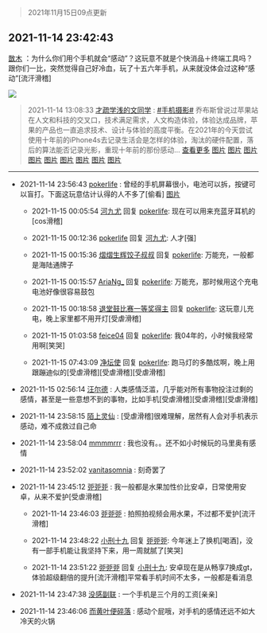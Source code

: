 > 2021年11月15日09点更新
<link rel="stylesheet" href="https://cdn.jsdelivr.net/gh/taotie6/sampleJSON@main/css/photo_show.css">
<meta name="referrer" content="no-referrer" />


 ## 2021-11-14 23:42:43 

 [㪚木](https://www.coolapk.com/feed/31477170?shareKey=ZGE4MWFkZWRkZGNhNjE5MTMyYzc~) ：为什么你们用个手机就会“感动”？这玩意不就是个快消品＋终端工具吗？
跟你们一比，突然觉得自己好冷血，玩了十五六年手机，从来就没体会过这种“感动”[流汗滑稽] 

<div class="album">
<img class="img-item" src="http://image.coolapk.com/feed/2019/0413/22/1081091_1555164922_1197@320x240.gif" />
</div>

> 2021-11-14 13:08:33 
> [才疏学浅的文同学](https://www.coolapk.com/feed/31463762?shareKey=MDFmYzNhN2RkNzg4NjE5MTMyYzc~) : <a class="feed-link-tag" href="/t/手机摄影?type=0">#手机摄影#</a> 乔布斯曾说过苹果站在人文和科技的交叉口，技术满足需求，人文构造体验，体验达成品牌，苹果的产品也一直追求技术、设计与体验的高度平衡。在2021年的今天尝试使用十年前的iPhone4s去记录生活会是怎样的体验，淘汰的硬件配置，落后的算法能否记录光影，重现十年前的那份感动... <a href="">查看更多</a> 
[图片](http://image.coolapk.com/feed/2021/1114/13/3155573_cb0bce6e_6506_8761@1440x1080.jpeg)
[图片](http://image.coolapk.com/feed/2021/1114/13/3155573_256b4b7e_6506_8763@1440x1080.jpeg)
[图片](http://image.coolapk.com/feed/2021/1114/13/3155573_21d6e4a5_6506_8765@1440x1080.jpeg)
[图片](http://image.coolapk.com/feed/2021/1114/13/3155573_fa261ba2_6506_8767@1440x1080.jpeg)
[图片](http://image.coolapk.com/feed/2021/1114/13/3155573_07433373_6506_8769@1440x1080.jpeg)
[图片](http://image.coolapk.com/feed/2021/1114/13/3155573_b9dea9e5_6506_8772@1440x1080.jpeg)
[图片](http://image.coolapk.com/feed/2021/1114/13/3155573_09f7c5a0_6506_8774@1440x1080.jpeg)
[图片](http://image.coolapk.com/feed/2021/1114/13/3155573_b5c5a523_6506_8776@1080x810.jpeg)
[图片](http://image.coolapk.com/feed/2021/1114/13/3155573_7bccf891_6506_8777@1440x1080.jpeg)

 ------- 

- 2021-11-14 23:56:43 [pokerlife](uid=575409) : 曾经的手机屏幕很小，电池可以拆，按键可以盲打。下面这玩意估计认得的人不多了[偷看] [图片](http://image.coolapk.com/feed/2021/1114/23/575409_49866db6_5403_3031@760x760.jpeg)

    - 2021-11-15 00:05:54 [河九尤](uid=1789461) 回复 [pokerlife](uid=575409): 现在可以用来充蓝牙耳机的[cos滑稽] 

    - 2021-11-15 00:12:36 [pokerlife](uid=575409) 回复 [河九尤](uid=1789461): 人才[强] 

    - 2021-11-15 00:15:36 [熠熠生辉饺子叔叔](uid=2476035) 回复 [pokerlife](uid=575409): 万能充，一般都是海陆通牌子 

    - 2021-11-15 00:15:57 [AriaNg_](uid=3504887) 回复 [pokerlife](uid=575409): 万能充，那时候用这个充电电池好像很容易鼓包 

    - 2021-11-15 00:18:58 [退堂鼓比赛一等奖得主](uid=2689677) 回复 [pokerlife](uid=575409): 这玩意儿充电，晚上家里都不用开灯[受虐滑稽] 

    - 2021-11-15 01:03:58 [feice04](uid=2196306) 回复 [pokerlife](uid=575409): 我04年的，小时候我经常用啊[笑哭] 

    - 2021-11-15 07:43:09 [净坛使](uid=1518317) 回复 [pokerlife](uid=575409): 跑马灯的多酷炫啊，晚上用跟蹦迪似的[受虐滑稽][受虐滑稽][受虐滑稽] 

- 2021-11-15 02:56:14 [汪尔德](uid=1595236) : 人类感情泛滥，几乎能对所有事物投注过剩的感情，甚至是一些意想不到的事物，比如手机[受虐滑稽][受虐滑稽][受虐滑稽] 

- 2021-11-14 23:58:15 [陌上灵仙](uid=3187911) : [受虐滑稽]很难理解，居然有人会对手机表示感动，难不成救过自己命 

- 2021-11-14 23:58:04 [mmmmrrr](uid=3384805) : 我也没有。。还不如小时候玩的马里奥有感情 

- 2021-11-14 23:52:02 [vanitasomnia](uid=3973174) : 刻奇罢了 

- 2021-11-14 23:45:12 [戼戼戼](uid=4044548) : 我一般都是水果加性价比安卓，日常使用安卓，从来不爱护[受虐滑稽] 

    - 2021-11-14 23:46:03 [戼戼戼](uid=4044548) : 拍照拍视频会用水果，不过都不爱护[流汗滑稽] 

    - 2021-11-14 23:48:22 [小刑十九](uid=3029225) 回复 [戼戼戼](uid=4044548): 今年迷上了换机[喝酒]，没有一部手机能让我坚持下来，用一周就腻了[笑哭] 

    - 2021-11-14 23:51:22 [戼戼戼](uid=4044548) 回复 [小刑十九](uid=3029225): 安卓现在是从畅享7换成gt，体验超级翻倍的提升[流汗滑稽]平常看手机时间不太多，一般都是看消息 

- 2021-11-14 23:47:38 [没感副联](uid=9622110) : 一个手机是三个月的工资[亲亲] 

- 2021-11-14 23:46:06 [而黄叶便碎落](uid=2845514) : 感动个屁哦，对手机的感情还远不如大冷天的火锅 

